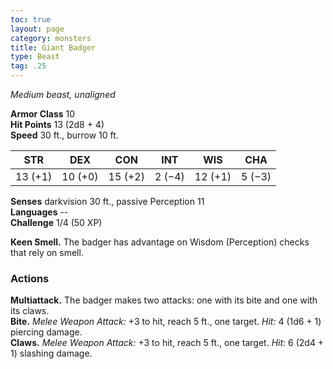 ```yaml
---
toc: true
layout: page
category: monsters
title: Giant Badger
type: Beast
tag: .25
---
```

_Medium beast, unaligned_

**Armor Class** 10    
**Hit Points** 13 (2d8 + 4)    
**Speed** 30 ft., burrow 10 ft.

| STR     | DEX     | CON     | INT     | WIS     | CHA     |
|---------|---------|---------|---------|---------|---------|
| 13 (+1) | 10 (+0) | 15 (+2) | 2 (−4)  | 12 (+1) | 5 (−3)  |  

**Senses** darkvision 30 ft., passive Perception 11    
**Languages** --    
**Challenge** 1/4 (50 XP) 

**Keen Smell.** The badger has advantage on Wisdom (Perception) checks that rely on smell. 

### Actions 
**Multiattack.** The badger makes two attacks: one with its bite and one with its claws.    
**Bite.** _Melee Weapon Attack:_ +3 to hit, reach 5 ft., one target. _Hit:_ 4 (1d6 + 1) piercing damage.    
**Claws.** _Melee Weapon Attack:_ +3 to hit, reach 5 ft., one target. _Hit:_ 6 (2d4 + 1) slashing damage. 